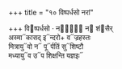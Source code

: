 +++
title = "१० विष्पर्धसो नरां"

+++
वि᳓ष्पर्धसो · नरां᳐᳓ न᳓ शं᳓सैर्  
अस्मा᳓कासद् इ᳓न्दरो+ व᳓ज्रहस्तः  
मित्रायु᳓वो न᳓ पू᳓र्पतिं सु᳓शिष्टौ  
मध्यायु᳓व उ᳓प शिक्षन्ति यज्ञइः᳓